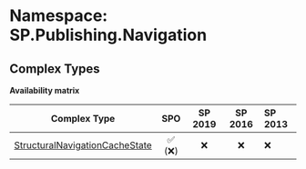 # Namespace: SP.Publishing.Navigation

## Complex Types

**Availability matrix**

Complex Type | SPO | SP 2019 | SP 2016 | SP 2013
----------|:---:|:-------:|:-------:|:-------
[StructuralNavigationCacheState](./ComplexTypes/StructuralNavigationCacheState.md) | ✅ (❌) | ❌ | ❌ | ❌